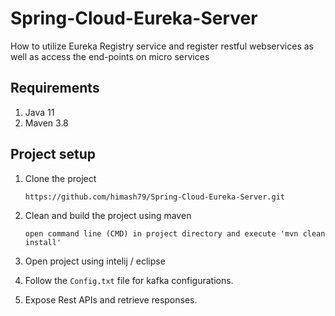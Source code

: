 # Spring-Cloud-Eureka-Server
How to utilize Eureka Registry service and register restful webservices as well as access the end-points on micro services

## Requirements

01) Java 11
02) Maven 3.8 

## Project setup

01) Clone the project

		https://github.com/himash79/Spring-Cloud-Eureka-Server.git

02) Clean and build the project using maven

		open command line (CMD) in project directory and execute 'mvn clean install'
		
03) Open project using intelij / eclipse

04) Follow the `Config.txt` file for kafka configurations.
		
04) Expose Rest APIs and retrieve responses.
